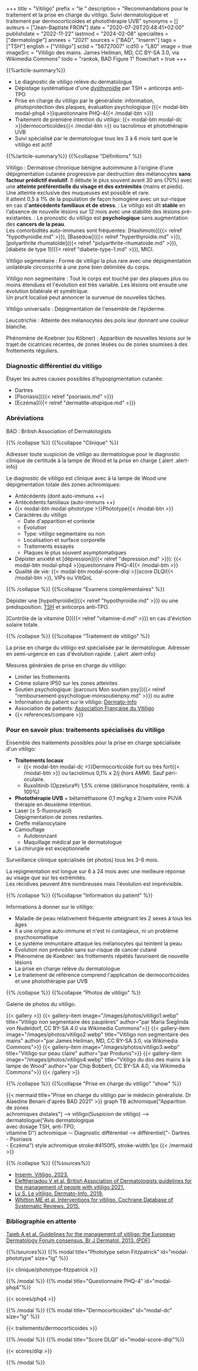 +++
title = "Vitiligo"
prefix = "le "
description = "Recommandations pour le traitement et la prise en charge du vitiligo. Suivi dermatologique et traitement par dermocorticoïdes et photothérapie UVB"
synonyms = []
auteurs = ["Jean-Baptiste FRON"]
date = "2020-07-29T20:48:41+02:00"
publishdate = "2022-11-22"
lastmod = "2024-02-08"
specialites = ["dermatologie"]
annees = "2021"
sources = ["BAD", "Inserm"]
tags = ["TSH"]
english = ["Vitiligo"]
sctid = "56727007"
icd10 = "L80"
image = true
imageSrc = "Vitiligo des mains. James Heilman, MD, CC BY-SA 3.0, via Wikimedia Commons"
todo = "rankok, BAD Figure 1"
flowchart = true
+++

{{%article-summary%}}

- Le diagnostic de vitiligo relève du dermatologue
- Dépistage systématique d'une [dysthyroïdie](/tags/tsh/) par TSH + anticorps anti-TPO
- Prise en charge du vitiligo par le généraliste: information, photoprotection des plaques, évaluation psychologique ({{< modal-btn modal-phq4 >}}questionnaire PHQ-4{{< /modal-btn >}})
- Traitement de première intention du vitiligo: {{< modal-btn modal-dc >}}dermocorticoïdes{{< /modal-btn >}} ou tacrolimus et photothérapie UVB
- Suivi spécialisé par le dermatologue tous les 3 à 6 mois tant que le vitiligo est actif

{{%/article-summary%}}
{{%collapse "Définitions" %}}

Vitiligo
: Dermatose chronique bénigne autoimmune à l'origine d'une dépigmentation cutanée progressive par destruction des mélanocytes **sans facteur prédictif évolutif**. Il débute le plus souvent avant 30 ans (70%) avec une **atteinte préférentielle du visage et des extrémités** (mains et pieds).  
Une atteinte exclusive des muqueuses est possible et rare.  
Il atteint 0,5 à 1% de la population de façon homogène avec un sur-risque en cas d'**antécédents familiaux et de stress**.
: Le vitiligo est dit **stable** en l'absence de nouvelle lésions sur 12 mois avec une stabilité des lésions pré-existantes.
: Le pronostic du vitiligo est **psychologique** sans augmentation des **cancers de la peau**.  
Les comorbidités auto-immunes sont fréquentes: [Hashimoto]({{< relref "hypothyroidie.md" >}}), [Basedow]({{< relref "hyperthyroidie.md" >}}), [polyarthrite rhumatoïde]({{< relref "polyarthrite-rhumatoide.md" >}}), [diabète de type 1]({{< relref "diabete-type-1.md" >}}), MICI.

Vitiligo segmentaire
: Forme de vitiligo la plus rare avec une dépigmentation unilatérale circonscrite à une zone bien délimitée du corps.

Vitiligo non segmentaire
: Tout le corps est touché par des plaques plus ou moins étendues et l'évolution est très variable. Les lésions ont ensuite une évolution bilatérale et symétrique.  
Un prurit localisé peut annoncer la survenue de nouvelles tâches.

Vitiligo universalis
: Dépigmentation de l'ensemble de l'épiderme.

Leucotrichie
: Atteinte des mélanocytes des poils leur donnant une couleur blanche.

Phénomène de Koebner (ou Köbner)
: Apparition de nouvelles lésions sur le trajet de cicatrices récentes, de zones lésées ou de zones soumises à des frottements réguliers.

### Diagnostic différentiel du vitiligo

Étayer les autres causes possibles d'hypopigmentation cutanée:

- Dartres
- [Psoriasis]({{< relref "psoriasis.md" >}})
- [Eczéma]({{< relref "dermatite-atopique.md" >}})

### Abréviations

BAD
: British Association of Dermatologists

{{% /collapse %}}
{{%collapse "Clinique" %}}

Adresser toute suspicion de vitiligo au dermatologue pour le diagnostic clinique de certitude à la lampe de Wood et la prise en charge
{.alert .alert-info}

Le diagnostic de vitiligo est clinique avec à la lampe de Wood une dépigmentation totale des zones achromiques:

- Antécédents (dont auto-immuns ++)
- Antécédents familiaux (auto-immuns ++)
- {{< modal-btn modal-phototype >}}Phototype{{< /modal-btn >}}
- Caractères du vitiligo
  - Date d'apparition et contexte
  - Évolution
  - Type: vitiligo segmentaire ou non
  - Localisation et surface corporelle
  - Traitements essayés
  - Plaques le plus souvent asymptomatiques
- Dépister anxiété et [dépression]({{< relref "depression.md" >}}): {{< modal-btn modal-phq4 >}}questionnaire PHQ-4{{< /modal-btn >}}
- Qualité de vie: {{< modal-btn modal-score-dlqi >}}score DLQI{{< /modal-btn >}}, VIPs ou VitiQoL

{{% /collapse %}}
{{%collapse "Examens complémentaires" %}}

Dépister une [hypothyroïdie]({{< relref "hypothyroidie.md" >}}) ou une prédisposition: [TSH](/tags/tsh/) et anticorps anti-TPO.

[Contrôle de la vitamine D]({{< relref "vitamine-d.md" >}}) en cas d'éviction solaire totale.

{{% /collapse %}}
{{%collapse "Traitement de vitiligo" %}}

La prise en charge du vitiligo est spécialisée par le dermatologue. Adresser en semi-urgence en cas d'évolution rapide.
{.alert .alert-info}

Mesures générales de prise en charge du vitiligo:

- Limiter les frottements
- Crème solaire IP50 sur les zones atteintes
- Soutien psychologique: [parcours Mon soutien psy]({{< relref "remboursement-psychologue-monsoutienpsy.md" >}}) ou autre
- Information du patient sur le vitiligo: [Dermato-Info](https://dermato-info.fr/fr/les-maladies-de-la-peau/vitiligo-quand-la-peau-perd-son-pigment)
- Association de patients: [Association Française du Vitiligo](https://www.afvitiligo.com/comprendre-le-vitiligo/les-traitements-du-vitiligo/)
- {{< references/compare >}}

### Pour en savoir plus: traitements spécialisés du vitiligo

Ensemble des traitements possibles pour la prise en charge spécialisée d'un vitiligo:

- **Traitements locaux**
  - {{< modal-btn modal-dc >}}Dermocorticoïde fort ou très fort{{< /modal-btn >}} ou tacrolimus 0,1% x 2/j (hors AMM). Sauf péri-oculaire.
  - Ruxolitinib (Opzelura®) 1,5% crème (délivrance hospitalière, remb. à 100%)
- **Photothérapie UVB** + bétaméthasone 0,1 mg/kg x 2/sem voire PUVA thérapie en deuxième intention.
- Laser (± 5-fluorouracil)  
  Dépigmentation de zones restantes.
- Greffe mélanocytaire
- Camouflage
  - Autobronzant
  - Maquillage médical par le dermatologue
- La chirurgie est exceptionnelle

Surveillance clinique spécialisée (et photos) tous les 3-6 mois.

La repigmentation est longue sur 6 à 24 mois avec une meilleure réponse au visage que sur les extrémités.  
Les récidives peuvent être nombreuses mais l'évolution est imprévisible.

{{% /collapse %}}
{{%collapse "Information du patient" %}}

Informations à donner sur le vitiligo:

- Maladie de peau relativement fréquente atteignant les 2 sexes à tous les âges
- Il a une origine auto-immune et n'est ni contagieux, ni un problème psychosomatique
- Le système immunitaire attaque les mélanocytes qui teintent la peau
- Évolution non prévisible sans sur-risque de cancer cutané
- Phénomène de Koebner: les frottements répétés favorisent de nouvelle lésions
- La prise en charge relève du dermatologue
- Le traitement de référence comprend l'application de dermocorticoïdes et une photothérapie par UVB

{{% /collapse %}}
{{%collapse "Photos de vitiligo" %}}

Galerie de photos du vitiligo.

{{< gallery >}}
{{< gallery-item image="/images/photos/vitiligo1.webp" title="Vitiligo non segmentaire des paupières" author="par Maria Sieglinda von Nudeldorf, CC BY-SA 4.0 via Wikimedia Commons">}}
{{< gallery-item image="/images/photos/vitiligo2.webp" title="Vitiligo non segmentaire des mains" author="par James Heilman, MD, CC BY-SA 3.0, via Wikimedia Commons">}}
{{< gallery-item image="/images/photos/vitiligo3.webp" title="Vitiligo sur peau claire" author="par Produnis">}}
{{< gallery-item image="/images/photos/vitiligo4.webp" title="Vitiligo du dos des mains à la lampe de Wood" author="par Chip Bobbert, CC BY-SA 4.0, via Wikimedia Commons">}}
{{< /gallery >}}

{{% /collapse %}}
{{%collapse "Prise en charge du vitiligo" "show" %}}

{{< mermaid title="Prise en charge du vitiligo par le médecin généraliste. Dr Alaedine Benani d'après BAD 2021" >}}
graph TB
  achromique["Apparition de zones<br>achromiques distales"] --> vitiligo(Suspicion de vitiligo) --> dermatologue("Avis dermatologique<br>avec dosage TSH, anti-TPO,<br>vitamine D")
  achromique -- Diagnostic différentiel --> différentiel("- Dartres<br>- Psoriasis<br>- Eczéma")
  style achromique stroke:#4150f5, stroke-width:1px
{{< /mermaid >}}

{{% /collapse %}}
{{%sources%}}

- [Inserm. Vitiligo. 2023.](https://www.inserm.fr/information-en-sante/dossiers-information/vitiligo)
- [Eleftheriadou V et al. British Association of Dermatologists guidelines for the management of people with vitiligo 2021.](https://onlinelibrary.wiley.com/doi/10.1111/bjd.20596)
- [Ly S. Le vitiligo. Dermato-Info. 2019.](https://dermato-info.fr/fr/les-maladies-de-la-peau/vitiligo-quand-la-peau-perd-son-pigment)
- [Whitton ME et al. Interventions for vitiligo. Cochrane Database of Systematic Reviews. 2015.](https://www.cochrane.org/CD003263/SKIN_treatments-vitiligo)

### Bibliographie en attente

[Taieb A et al. Guidelines for the management of vitiligo: the European Dermatology Forum consensus. Br J Dermatol. 2013. (PDF)](https://www.guidelines.edf.one//uploads/attachments/cl264136200relajnvlx061j4-vitiligo-2011-gl.pdf)

{{%/sources%}}
{{% modal title="Phototype selon Fitzpatrick" id="modal-phototype" size="lg" %}}

{{< clinique/phototype-fitzpatrick >}}

{{% /modal %}}
{{% modal title="Questionnaire PHQ-4" id="modal-phq4"%}}

{{< scores/phq4 >}}

{{% /modal %}}
{{% modal title="Dermocorticoïdes" id="modal-dc" size="lg" %}}

{{< traitements/dermocorticoides >}}

{{% /modal %}}
{{% modal title="Score DLQI" id="modal-score-dlqi"%}}

{{< scores/dlqi >}}

{{% /modal %}}
